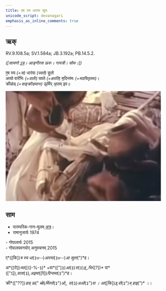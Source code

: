```yaml
---
title: एष स्य धारया सुतः  
unicode_script: devanagari  
emphasis_as_inline_comments: true
---   
```


## ऋक्

RV.9.108.5a; SV.1.584a; JB.3.192a; PB.14.5.2.

*([सायणो [ऽत्र](https://archive.org/stream/RgVedaWithSayanasCommentaryPart4/rv_sayanabhasya_part4#page/n359/mode/2up&sa=D&ust=1542425956334000)। आङ्गीरस ऊरुः। गायत्री। सोमः।])*

 ए॒ष स्य *(=स)* धार॑या *(पवते)* सु॒तो  
 अव्यो वारे॑भिः *(=वालैः)* पवते *(=क्षरति)* म॒दिन्त॑मः *(=मदयितृतमः)*।  
 क्रीळ॑न्न् *(=सङ्क्रीडमानः)* ऊ॒र्मिर् अ॒पाम् इव॥

![](../images/soma-purification.png)


## साम

- पारम्परिक-गान-मूलम् [अत्र](https://archive.org/stream/sAmaveda-jaiminIya-paravastu-paramparA-docs/VIVAAHA%20UPANAYANA%20SAAMAANI#page/n2/mode/1up&sa=D&ust=1542425956335000)।
- रामानुजार्यः 1974 
<div class="audioEmbed" src="https://archive
.org/download/jaiminIya-sAma-gAna-paravastu-tradition-rAmAnuja/eSha-sya-dhArayA.mp3"></div>
- गोपालार्यः 2015  
<div class="audioEmbed" src="https://archive
.org/download/jaiminIya-sAma-gAna-paravastu-tradition-gopAla-2015/eSha-sya-dhArayA.mp3"></div>
- गोपालपवनयोर् अनुवचनम् 2015  
<div class="audioEmbed" src="https://archive
.org/download/jaiminIya-sAma-gAna-paravastu-tradition-anuvachanam-gopAla-pavana-2015/eSha-sya-dhArayA.mp3"></div>

ए*([कि])*ष स्य धा*(३v--)*आरया*(३v--)*आ सुता*(")*ह।

अ*([रो])*व्या*([ऽ]-%-३)* +वा*(["]३)*आ*(३)*रा*(३)*इ,,भिः*([?])* पा*(["ऽ])*,वाता*(३)*,अइमा*([पे])*दिन्तमा*(३")*ह।

क्री*(["??])*डन्न् ऊ*(" ~~ओ~~)*र्मिरपो*(३")*ओ,, वा*(३)*अओ*(३")*वा । आ*([कि])*इ,वो*(३")*म् हाइ*(")* ।।
